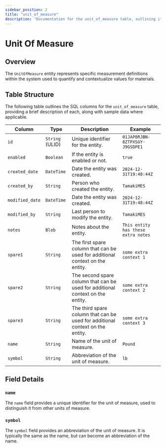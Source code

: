 ```yaml
---
sidebar_position: 2
title: "unit_of_measure"
description: "Documentation for the unit_of_measure table, outlining its columns and structure."
---
```


# Unit Of Measure

## Overview

The `UnitOfMeasure` entity represents specific measurement definitions within the system used to quantify and 
contextualize values for materials.

## Table Structure

The following table outlines the SQL columns for the `unit_of_measure` table, providing a brief description of each,
along with sample data where applicable.

| Column          | Type            | Description                                                                                          | Example                              |
|-----------------|-----------------|------------------------------------------------------------------------------------------------------|--------------------------------------|
| `id`            | `String` (ULID) | Unique identifier for the entity.                                                                    | `01JAP8RJBN-8ZTPXSGY-J9GSDPE1`       |
| `enabled`       | `Boolean`       | If the entity is enabled or not.                                                                     | `true`                               |
| `created_date`  | `DateTime`      | Date the entity was created.                                                                         | `2024-12-31T19:48:44Z`               |
| `created_by`    | `String`        | Person who created the entity.                                                                       | `TamakiMES`                          |
| `modified_date` | `DateTime`      | Date the entity was created.                                                                         | `2024-12-31T19:48:44Z`               |
| `modified_by`   | `String`        | Last person to modify the entity.                                                                    | `TamakiMES`                          |
| `notes`         | `Blob`          | Notes about the entity.                                                                              | `This entity has these extra notes`  |
| `spare1`        | `String`        | The first spare column that can be used for additional context on the entity.                        | `some extra context 1`               |
| `spare2`        | `String`        | The second spare column that can be used for additional context on the entity.                       | `some extra context 2`               |
| `spare3`        | `String`        | The third spare column that can be used for additional context on the entity.                        | `some extra context 3`               |
| `name`          | `String`        | Name of the unit of measure.                                                                         | `Pound`                              |
| `symbol`        | `String`        | Abbreviation of the unit of measure.                                                                 | `lb`                                 |

## Field Details

### `name`

The `name` field provides a unique identifier for the unit of measure, used to distinguish it from other units of measure.

### `symbol`

The `symbol` field provides an abbreviation of the unit of measure. It is typically the same as the name, but can 
become an abbreviation of the name.